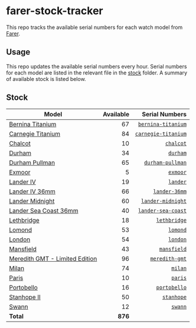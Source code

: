 # farer-stock-tracker

This repo tracks the available serial numbers for each watch model from [Farer](https://farer.com).

## Usage

This repo updates the available serial numbers every hour. Serial numbers for each model are listed in the relevant file in the [stock](./stock) folder. A summary of available stock is listed below.

## Stock

| Model | Available | Serial Numbers |
| ----- | --------: | -------------: |
| [Bernina Titanium](https://usd.farer.com/products/bernina-titanium) | 67 | [`bernina-titanium`](./stock/bernina-titanium) |
| [Carnegie Titanium](https://usd.farer.com/products/carnegie-titanium) | 84 | [`carnegie-titanium`](./stock/carnegie-titanium) |
| [Chalcot](https://usd.farer.com/products/chalcot) | 10 | [`chalcot`](./stock/chalcot) |
| [Durham](https://usd.farer.com/products/durham) | 34 | [`durham`](./stock/durham) |
| [Durham Pullman](https://usd.farer.com/products/durham-pullman) | 65 | [`durham-pullman`](./stock/durham-pullman) |
| [Exmoor](https://usd.farer.com/products/exmoor) | 5 | [`exmoor`](./stock/exmoor) |
| [Lander IV](https://usd.farer.com/products/lander) | 19 | [`lander`](./stock/lander) |
| [Lander IV 36mm](https://usd.farer.com/products/lander-36mm) | 66 | [`lander-36mm`](./stock/lander-36mm) |
| [Lander Midnight](https://usd.farer.com/products/lander-midnight) | 60 | [`lander-midnight`](./stock/lander-midnight) |
| [Lander Sea Coast 36mm](https://usd.farer.com/products/lander-sea-coast) | 40 | [`lander-sea-coast`](./stock/lander-sea-coast) |
| [Lethbridge](https://usd.farer.com/products/lethbridge) | 18 | [`lethbridge`](./stock/lethbridge) |
| [Lomond](https://usd.farer.com/products/lomond) | 53 | [`lomond`](./stock/lomond) |
| [London](https://usd.farer.com/products/london) | 54 | [`london`](./stock/london) |
| [Mansfield](https://usd.farer.com/products/mansfield) | 43 | [`mansfield`](./stock/mansfield) |
| [Meredith GMT - Limited Edition](https://usd.farer.com/products/meredith-gmt) | 96 | [`meredith-gmt`](./stock/meredith-gmt) |
| [Milan](https://usd.farer.com/products/milan) | 74 | [`milan`](./stock/milan) |
| [Paris](https://usd.farer.com/products/paris) | 10 | [`paris`](./stock/paris) |
| [Portobello](https://usd.farer.com/products/portobello) | 16 | [`portobello`](./stock/portobello) |
| [Stanhope II](https://usd.farer.com/products/stanhope) | 50 | [`stanhope`](./stock/stanhope) |
| [Swann](https://usd.farer.com/products/swann) | 12 | [`swann`](./stock/swann) |
| **Total** | **876** | |

